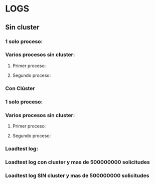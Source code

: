 

# LOGS 

## Sin cluster

### 1 solo proceso: 


### Varios procesos sin cluster: 

1. Primer proceso:  


2. Segundo proceso:  



### Con Clúster 

### 1 solo proceso: 


### Varios procesos sin cluster: 

1. Primer proceso:  


2. Segundo proceso: 

### Loadtest log: 


### Loadtest log con cluster y mas de 500000000 solicitudes


### Loadtest log SIN cluster y mas de 500000000 solicitudes
